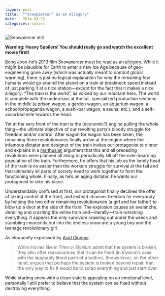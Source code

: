 ```yaml
---
layout: post
title:  "“Snowpiercer” as an Allegory"
date:   2014-03-23
categories: movies
---
```


![Snowpiercer still](http://twitchfilm.com/assets_c/2013/08/rsz_2013_-_snowpiercer_still_1-thumb-630xauto-40884.jpg)

**Warning: Heavy Spoilers! You should really go and watch the excellent movie first!**

Bong Joon-ho’s 2013 film *Snowpiercer* must be read as an allegory. While it might be plausible for Earth to enter a new Ice Age because of geo-engineering gone awry (which was actually meant to combat global warming), there is just no logical explanation for why the remaining few humans would go around the planet on a train at breakneck speed instead of just parking it at a nice station—except for the fact that it makes a nice allegory: “The train is the world”, as voiced by our reluctant hero. The world is complete with the underclass at the tail, specialized production sections in the middle (a prison wagon, a garden wagon, an aquarium wagon, a school/propaganda wagon, a sushi-bar wagon, a sauna, etc.), and a self-absorbed elite towards the head.

Yet at the very front of the train is the (economic?) engine pulling the whole thing—the ultimate objective of our revolting party’s bloody struggle for freedom and/or control. After wagon for wagon has been taken, the remaining three revolutionaries finally arrive at the engine where the infamous dictator and designer of the train invites our protagonist to dinner and explains in a [malthusian](https://en.wikipedia.org/wiki/Malthusianism) argument that this and all preceding revolutions were planned all along to periodically kill off the over-boarding population of the train. Furthermore, he offers that his job as the lonely head of the train is no easier than the workers struggle for survival at the tail and that ultimately all parts of society need to work together to form the functioning whole. Finally, as he’s an aging dictator, he wants our protagonist to take his place.

Understandably confused at first, our protagonist finally declines the offer of taking control at the front, and instead chooses freedom for everybody by helping the two other remaining revolutionaries (a girl and her father) to blow up a door at the side of the train. The explosion causes an avalanche, derailing and crushing the entire train and—literally—train-wrecking everything. It appears the only survivors crawling out under the wreck and stumbling innocently out into the endless snow are a young boy and the teenage revolutionary girl.

As eloquently expressed by [Acid Cinema](http://acidcinema.wordpress.com/2013/12/19/review-snowpiercer-2013/):

> While movies like *In Time* or *Elysium* admit that the system is broken, they also offer reassurances that it can be fixed (in *Elysium*’s case with the laughably literal push of a button). *Snowpiercer*, on the other hand, argues that perhaps the system is broken beyond repair, that the only way to fix it would be to scrap everything and just start over.

While starting anew with a clean slate is appealing on an emotional level, personally I still prefer to believe that the system can be fixed without destroying everything.

